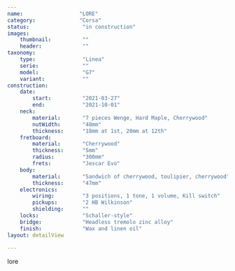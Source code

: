 ```yaml
---
name:                  "LORE"
category:              "Corsa"
status:                 "in construction"
images:
    thumbnail:          ""
    header:             ""
taxonomy:
    type:               "Linea"
    serie:              ""
    model:              "G7"
    variant:            ""
construction:
    date:
        start:          "2021-03-27"
        end:            "2021-10-01"
    neck:
        material:       "7 pieces Wenge, Hard Maple, Cherrywood"
        nutWidth:       "48mm"
        thickness:      "18mm at 1st, 20mm at 12th"
    fretboard:
        material:       "Cherrywood"
        thickness:      "5mm"  
        radius:         "300mm"
        frets:          "Jescar Evo"
    body:
        material:       "Sandwich of cherrywood, toulipier, cherrywood"
        thickness:      "47mm"
    electronics:
        wiring:         "3 positions, 1 tone, 1 volume, Kill switch"
        pickups:        "2 HB Wilkinson"
        shielding:      ""
    locks:              "Schaller-style"
    bridge:             "Headless tremolo zinc alloy"
    finish:             "Wax and linen oil"
layout: detailView
        
---
```


lore